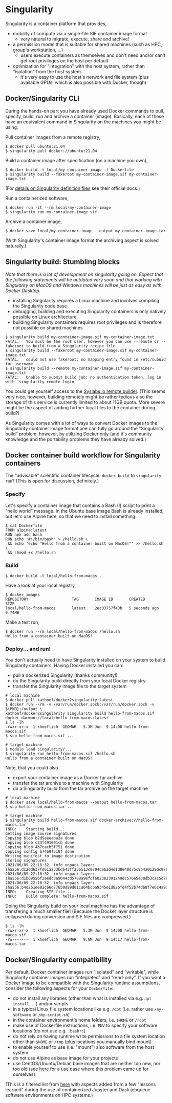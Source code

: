 # Singularity

Singularity is a container platform that provides,

* mobility of compute via a single-file SIF container image format 
  * very natural to migrate, execute, share and archive!
* a permission model that is suitable for shared machines (such as HPC, group's workstation, ...)
  * users execute containers as themselves and don't need and/or can't get root privileges on the host per default
* optimization for "integration" with the host system, rather than "isolation" from the host system
  * it's very easy to use the host's network and file system (plus available GPUs! which is also possible with Docker, though)

## Docker/Singularity CLI

During the hands-on part you have already used Docker commands to pull, specify, build, run and archive a container (image).
Basically, each of these have an equivalent command in Singularity on the machines you might be using.

Pull container images from a remote registry,

```
$ docker pull ubuntu:21.04
$ singularity pull docker://ubuntu:21.04
```

Build a container image after specification (on a machine you own),

```
$ docker build -t local/my-container-image -f Dockerfile .
$ singularity build --fakeroot my-container-image.sif my-container-image.txt
```

(For [details on Singularity definition files](https://sylabs.io/guides/3.7/user-guide/definition_files.html) see their official docs.)

Run a containerized software,

```
$ docker run -it --rm local/my-container-image
$ singularity run my-container-image.sif
```

Archive a container image,

```
$ docker save local/my-container-image --output my-container-image.tar
```

(With Singularity's container image format the archiving aspect is solved naturally.)

## Singularity build: Stumbling blocks

_Note that there is a lot of development on singularity going on. Expect that the following statements will be outdated very soon and that working with Singularity on MacOS and Windows machines will be just as easy as with Docker Desktop._

* installing Singularity requires a Linux machine and involves compiling the Singularity code base
* debugging, building and executing Singularity containers is only natively possible on Linux architecture
* building Singularity containers requires root privileges and is therefore not possible on shared machines

```
$ singularity build my-container-image.sif my-container-image.txt
FATAL:   You must be the root user, however you can use --remote or --fakeroot to build from a Singularity recipe file
$ singularity build --fakeroot my-container-image.sif my-container-image.txt
FATAL:   could not use fakeroot: no mapping entry found in /etc/subuid for username
$ singularity build --remote my-container-image.sif my-container-image.txt
FATAL:   Unable to submit build job: no authentication token, log in with `singularity remote login`
```

You could get yourself access to the [Syslabs.io remote builder](https://cloud.sylabs.io/).
(This seems very nice, however, building remotely might be rather tedious also the storage of this service is currently limited to about 11GB quota. More severe might be the aspect of adding further local files to the container during build?)

As Singularity comes with a lot of ways to convert Docker images to the Singularity container image format one can fully go around the "Singularity build" problem, however, by utilizing Docker only (and it's community knowledge and the portability problems they have already solved.)

## Docker container build workflow for Singularity containers

The "advisable" scientific container lifecycle: `docker build` to `singularity run`?
(This is open for discussion, definitely.)

### Specify

Let's specify a container image that contains a Bash (!) script to print a "hello world" message.
In the Ubuntu base image Bash is already installed, but let's use Alpine here, so that we need to install something.

```
$ cat Dockerfile
FROM alpine:latest
RUN apk add bash
RUN echo '#!/bin/bash' > /hello.sh \
 && echo 'echo "Hello from a container built on MacOS!"' >> /hello.sh \
 && chmod +x /hello.sh
```

### Build

```
$ docker build -t local/hello-from-macos .
```

Have a look at your local registry,

```
$ docker images                                                         
REPOSITORY                   TAG       IMAGE ID       CREATED         SIZE
local/hello-from-macos       latest    2ec03757f43b   5 seconds ago   9.74MB
```

Make a test run,

```
$ docker run --rm local/hello-from-macos /hello.sh
Hello from a container built on MacOS!
```

### Deploy... and run!

You don't actually need to have Singularity installed on your system to build Singularity containers.
Having Docker installed you can:

* pull a dockerized Singularity (thanks community!)
* do the Singularity build directly from your local Docker registry
* transfer the Singularity image file to the target system

```
# local machine
$ docker pull kathoef/docker2singularity:latest
$ docker run --rm -v /var/run/docker.sock:/var/run/docker.sock -v ${PWD}:/output \
kathoef/docker2singularity singularity build hello-from-macos.sif docker-daemon://local/hello-from-macos:latest
$ ls -lh
-rwxr-xr-x  1 khoeflich  GEOMAR   5.3M Jun  9 14:08 hello-from-macos.sif
$ scp hello-from-macos.sif ...
```

```
# target machine
$ module load singularity/...
$ singularity run hello-from-macos.sif /hello.sh
Hello from a container built on MacOS!
```

Note, that you could also

* export your container image as a Docker tar archive
* transfer the tar archive to a machine with Singularity
* do a Singularity build from the tar archive on the target machine

```
# local machine
$ docker save local/hello-from-macos --output hello-from-macos.tar
$ scp hello-from-macos.tar ...
```

```
# target machine
$ singularity build hello-from-macos.sif docker-archive://hello-from-macos.tar
INFO:    Starting build...
Getting image source signatures
Copying blob b2d5eeeaba3a done
Copying blob c33f491601cb done
Copying blob 4b7cacb5f751 done
Copying config b7469f518f done
Writing manifest to image destination
Storing signatures
2021/06/09 22:18:32  info unpack layer: sha256:d12dd637fd61a233bdb43ff256513c0704ceb2d4d1d8e40d75c8b4a0128dc976
2021/06/09 22:18:32  info unpack layer: sha256:d1b09556f2eedc3a9044cd5788a9efdf602382391249dc576e5e30db3cac5d7e
2021/06/09 22:18:32  info unpack layer: sha256:b4d2b1ee81c66d77659d89d01ca64bcba9345e1d82bfd4f52b74db8f7e6c4a93
INFO:    Creating SIF file...
INFO:    Build complete: hello-from-macos.sif
```

Doing the Singularity build on your local machine has the advantage of transfering a much smaller file!
(Because the Docker layer structure is collapsed during conversion and SIF files are compressed.)

```
$ ls -lh
-rwxr-xr-x  1 khoeflich  GEOMAR   5.3M Jun  9 14:08 hello-from-macos.sif
-rw-------  1 khoeflich  GEOMAR   9.6M Jun  9 14:17 hello-from-macos.tar
```

## Docker/Singularity compatibility

Per default, Docker container images run "isolated" and "writable", while Singularity container images run "integrated" and "read-only".
If you want a Docker image to be compatible with the Singularity runtime assumptions, consider the following aspects for your `Dockerfile`:

* do not install any libraries (other than what is installed via e.g. `apt install...`) and/or scripts
 * in a typical Linux file system locations like e.g. `/opt` (i.e. rather use `/my-software` or `/my-script.sh`)
 * in the container environment's home folders, i.e. `$HOME` or `/root`
* make use of Dockerfile instructions, i.e. `ENV` to specify your software locations (do not use e.g. `.bashrc`)
* do not rely on having runtime write permissions to a file system location other than `$HOME` or `/tmp` (plus locations you manually bind mount)
* to enable yourself to use (i.e. "mount") also software from the host system
 * do not use Alpine as base image for your projects
 * use CentOS/Ubuntu/Debian base images that are neither too new, nor too old (see [here](https://github.com/ExaESM-WP4/Batch-scheduler-Singularity-bindings) for a use case where this problem came up for ourselves)

(This is a filtered list from [here](https://github.com/singularityhub/docker2singularity#tips-for-making-docker-images-compatible-with-singularity) with aspects added from a few "lessons learned" during the use of containerized Jupyter and Dask jobqueue software environments on HPC systems.)

